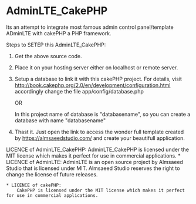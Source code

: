 # AdminLTE_CakePHP

Its an attempt to integrate most famous admin control panel/template ADminLTE with cakePHP a PHP framework.

Steps to SETEP this AdminLTE_CakePHP:

1. Get the above source code.

2. Place it on your hosting server either on localhost or remote server.

3. Setup a database to link it with this cakePHP project. For details, visit
    http://book.cakephp.org/2.0/en/development/configuration.html
    accordingly change the file app/config/database.php

    OR
    
    In this project name of database is "databasename", so you can create a database with name "databasename"

4.  Thast it. Just open the link to access the wonder full template created by https://almsaeedstudio.com/ and create your beautifull application.


LICENCE of AdminLTE_CakePHP:
AdminLTE_CakePHP is licensed under the MIT license which makes it perfect for use in commercial applications.
    * LICENCE of AdminLTE:
        AdminLTE is an open source project by Almsaeed Studio that is licensed under MIT. Almsaeed Studio reserves the right        to change the license of future releases.
        
    * LICENCE of cakePHP:
        CakePHP is licensed under the MIT license which makes it perfect for use in commercial applications.
        

